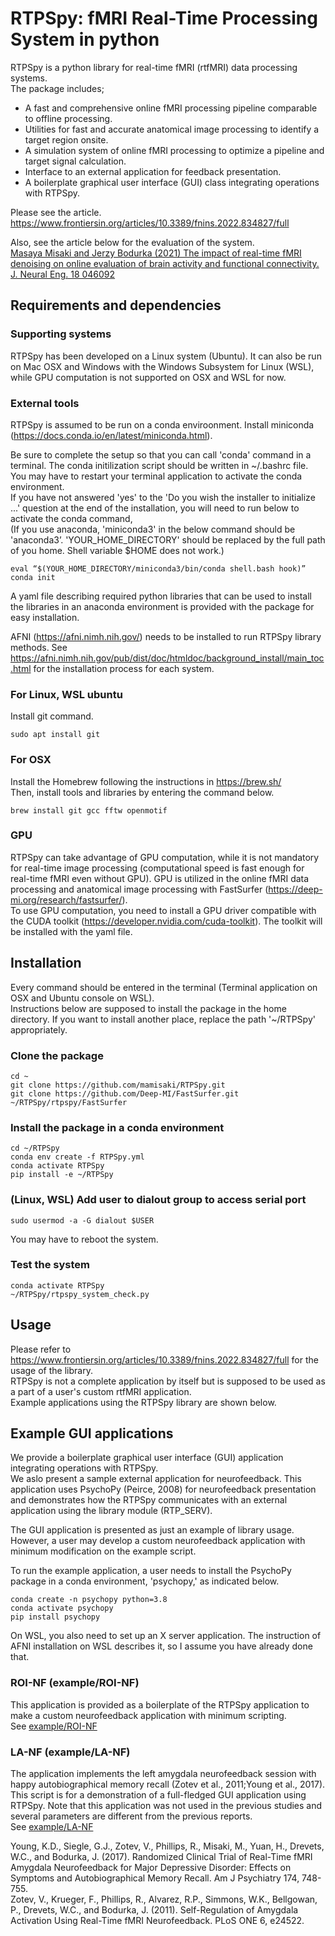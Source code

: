 # RTPSpy: fMRI Real-Time Processing System in python

RTPSpy is a python library for real-time fMRI (rtfMRI) data processing systems.   
The package includes;
* A fast and comprehensive online fMRI processing pipeline comparable to offline processing.
* Utilities for fast and accurate anatomical image processing to identify a target region onsite.
* A simulation system of online fMRI processing to optimize a pipeline and target signal calculation.
* Interface to an external application for feedback presentation.
* A boilerplate graphical user interface (GUI) class integrating operations with RTPSpy.

Please see the article.  
https://www.frontiersin.org/articles/10.3389/fnins.2022.834827/full

Also, see the article below for the evaluation of the system.   
[Masaya Misaki and Jerzy Bodurka (2021) The impact of real-time fMRI denoising on online evaluation of brain activity and functional connectivity. J. Neural Eng. 18 046092](https://iopscience.iop.org/article/10.1088/1741-2552/ac0b33)

## Requirements and dependencies
### Supporting systems
RTPSpy has been developed on a Linux system (Ubuntu). It can also be run on Mac OSX and Windows with the Windows Subsystem for Linux (WSL), while GPU computation is not supported on OSX and WSL for now.

### External tools
RTPSpy is assumed to be run on a conda enviroonment. Install miniconda (https://docs.conda.io/en/latest/miniconda.html).   

Be sure to complete the setup so that you can call 'conda' command in a terminal.
The conda initilization script should be written in ~/.bashrc file. You may have to restart your terminal application to activate the conda environment.   
If you have not answered 'yes' to the 'Do you wish the installer to initialize ...' question at the end of the installation, you will need to run below to activate the conda command,   
(If you use anaconda, 'miniconda3' in the below command should be 'anaconda3’. 'YOUR_HOME_DIRECTORY' should be replaced by the full path of you home. Shell variable $HOME does not work.)   
```
eval “$(YOUR_HOME_DIRECTORY/miniconda3/bin/conda shell.bash hook)” 
conda init
```

A yaml file describing required python libraries that can be used to install the libraries in an anaconda environment is provided with the package for easy installation.  

AFNI (https://afni.nimh.nih.gov/) needs to be installed to run RTPSpy library methods. See https://afni.nimh.nih.gov/pub/dist/doc/htmldoc/background_install/main_toc.html for the installation process for each system.

### For Linux, WSL ubuntu
Install git command.  
```
sudo apt install git
```

### For OSX  
Install the Homebrew following the instructions in https://brew.sh/  
Then, install tools and libraries by entering the command below.
```
brew install git gcc fftw openmotif
```

### GPU
RTPSpy can take advantage of GPU computation, while it is not mandatory for real-time image processing (computational speed is fast enough for real-time fMRI even without GPU). GPU is utilized in the online fMRI data processing and anatomical image processing with FastSurfer (https://deep-mi.org/research/fastsurfer/).  
To use GPU computation, you need to install a GPU driver compatible with the CUDA toolkit (https://developer.nvidia.com/cuda-toolkit). The toolkit will be installed with the yaml file.  

## Installation
Every command should be entered in the terminal (Terminal application on OSX and Ubuntu console on WSL).  
Instructions below are supposed to install the package in the home directory. If you want to install another place, replace the path '~/RTPSpy' appropriately.  

### Clone the package  
```
cd ~
git clone https://github.com/mamisaki/RTPSpy.git
git clone https://github.com/Deep-MI/FastSurfer.git ~/RTPSpy/rtpspy/FastSurfer
```

### Install the package in a conda environment
```
cd ~/RTPSpy
conda env create -f RTPSpy.yml
conda activate RTPSpy
pip install -e ~/RTPSpy
```

### (Linux, WSL) Add user to dialout group to access serial port
```
sudo usermod -a -G dialout $USER
```

You may have to reboot the system.  

### Test the system
```
conda activate RTPSpy
~/RTPSpy/rtpspy_system_check.py
```

## Usage
Please refer to https://www.frontiersin.org/articles/10.3389/fnins.2022.834827/full for the usage of the library.  
RTPSpy is not a complete application by itself but is supposed to be used as a part of a user's custom rtfMRI application.  
Example applications using the RTPSpy library are shown below.  

## Example GUI applications
We provide a boilerplate graphical user interface (GUI) application integrating operations with RTPSpy.  
We aslo present a sample external application for neurofeedback. This application uses PsychoPy (Peirce, 2008) for neurofeedback presentation and demonstrates how the RTPSpy communicates with an external application using the library module (RTP_SERV).  

The GUI application is presented as just an example of library usage. However, a user may develop a custom neurofeedback application with minimum modification on the example script.

To run the example application, a user needs to install the PsychoPy package in a conda environment, 'psychopy,' as indicated below.
```
conda create -n psychopy python=3.8
conda activate psychopy
pip install psychopy
```

On WSL, you also need to set up an X server application. The instruction of AFNI installation on WSL describes it, so I assume you have already done that.

### ROI-NF (example/ROI-NF)
This application is provided as a boilerplate of the RTPSpy application to make a custom neurofeedback application with minimum scripting.  
See [example/ROI-NF](example/ROI-NF#readme)

### LA-NF (example/LA-NF)
The application implements the left amygdala neurofeedback session with happy autobiographical memory recall (Zotev et al., 2011;Young et al., 2017). This script is for a demonstration of a full-fledged GUI application using RTPSpy. Note that this application was not used in the previous studies and several parameters are different from the previous reports.  
See [example/LA-NF](example/LA-NF#readme)

Young, K.D., Siegle, G.J., Zotev, V., Phillips, R., Misaki, M., Yuan, H., Drevets, W.C., and Bodurka, J. (2017). Randomized Clinical Trial of Real-Time fMRI Amygdala Neurofeedback for Major Depressive Disorder: Effects on Symptoms and Autobiographical Memory Recall. Am J Psychiatry 174, 748-755.  
Zotev, V., Krueger, F., Phillips, R., Alvarez, R.P., Simmons, W.K., Bellgowan, P., Drevets, W.C., and Bodurka, J. (2011). Self-Regulation of Amygdala Activation Using Real-Time fMRI Neurofeedback. PLoS ONE 6, e24522.

